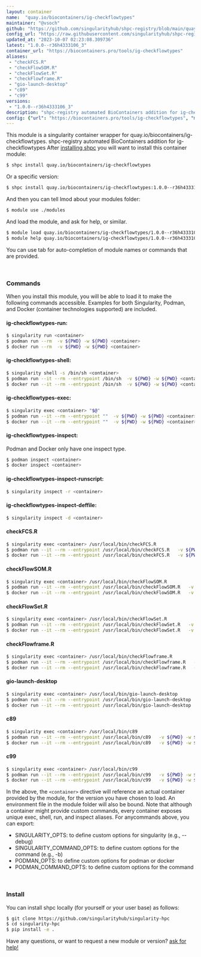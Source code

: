 ```yaml
---
layout: container
name:  "quay.io/biocontainers/ig-checkflowtypes"
maintainer: "@vsoch"
github: "https://github.com/singularityhub/shpc-registry/blob/main/quay.io/biocontainers/ig-checkflowtypes/container.yaml"
config_url: "https://raw.githubusercontent.com/singularityhub/shpc-registry/main/quay.io/biocontainers/ig-checkflowtypes/container.yaml"
updated_at: "2023-10-07 02:23:08.309736"
latest: "1.0.0--r36h4333106_3"
container_url: "https://biocontainers.pro/tools/ig-checkflowtypes"
aliases:
 - "checkFCS.R"
 - "checkFlowSOM.R"
 - "checkFlowSet.R"
 - "checkFlowframe.R"
 - "gio-launch-desktop"
 - "c89"
 - "c99"
versions:
 - "1.0.0--r36h4333106_3"
description: "shpc-registry automated BioContainers addition for ig-checkflowtypes"
config: {"url": "https://biocontainers.pro/tools/ig-checkflowtypes", "maintainer": "@vsoch", "description": "shpc-registry automated BioContainers addition for ig-checkflowtypes", "latest": {"1.0.0--r36h4333106_3": "sha256:0dbe60b2b38b3e4186727714cd61b28065cbd1c74f568197fc6fe361ae327c16"}, "tags": {"1.0.0--r36h4333106_3": "sha256:0dbe60b2b38b3e4186727714cd61b28065cbd1c74f568197fc6fe361ae327c16"}, "docker": "quay.io/biocontainers/ig-checkflowtypes", "aliases": {"checkFCS.R": "/usr/local/bin/checkFCS.R", "checkFlowSOM.R": "/usr/local/bin/checkFlowSOM.R", "checkFlowSet.R": "/usr/local/bin/checkFlowSet.R", "checkFlowframe.R": "/usr/local/bin/checkFlowframe.R", "gio-launch-desktop": "/usr/local/bin/gio-launch-desktop", "c89": "/usr/local/bin/c89", "c99": "/usr/local/bin/c99"}}
---
```


This module is a singularity container wrapper for quay.io/biocontainers/ig-checkflowtypes.
shpc-registry automated BioContainers addition for ig-checkflowtypes
After [installing shpc](#install) you will want to install this container module:


```bash
$ shpc install quay.io/biocontainers/ig-checkflowtypes
```

Or a specific version:

```bash
$ shpc install quay.io/biocontainers/ig-checkflowtypes:1.0.0--r36h4333106_3
```

And then you can tell lmod about your modules folder:

```bash
$ module use ./modules
```

And load the module, and ask for help, or similar.

```bash
$ module load quay.io/biocontainers/ig-checkflowtypes/1.0.0--r36h4333106_3
$ module help quay.io/biocontainers/ig-checkflowtypes/1.0.0--r36h4333106_3
```

You can use tab for auto-completion of module names or commands that are provided.

<br>

### Commands

When you install this module, you will be able to load it to make the following commands accessible.
Examples for both Singularity, Podman, and Docker (container technologies supported) are included.

#### ig-checkflowtypes-run:

```bash
$ singularity run <container>
$ podman run --rm  -v ${PWD} -w ${PWD} <container>
$ docker run --rm  -v ${PWD} -w ${PWD} <container>
```

#### ig-checkflowtypes-shell:

```bash
$ singularity shell -s /bin/sh <container>
$ podman run --it --rm --entrypoint /bin/sh  -v ${PWD} -w ${PWD} <container>
$ docker run --it --rm --entrypoint /bin/sh  -v ${PWD} -w ${PWD} <container>
```

#### ig-checkflowtypes-exec:

```bash
$ singularity exec <container> "$@"
$ podman run --it --rm --entrypoint ""  -v ${PWD} -w ${PWD} <container> "$@"
$ docker run --it --rm --entrypoint ""  -v ${PWD} -w ${PWD} <container> "$@"
```

#### ig-checkflowtypes-inspect:

Podman and Docker only have one inspect type.

```bash
$ podman inspect <container>
$ docker inspect <container>
```

#### ig-checkflowtypes-inspect-runscript:

```bash
$ singularity inspect -r <container>
```

#### ig-checkflowtypes-inspect-deffile:

```bash
$ singularity inspect -d <container>
```


#### checkFCS.R

```bash
$ singularity exec <container> /usr/local/bin/checkFCS.R
$ podman run --it --rm --entrypoint /usr/local/bin/checkFCS.R   -v ${PWD} -w ${PWD} <container> -c " $@"
$ docker run --it --rm --entrypoint /usr/local/bin/checkFCS.R   -v ${PWD} -w ${PWD} <container> -c " $@"
```


#### checkFlowSOM.R

```bash
$ singularity exec <container> /usr/local/bin/checkFlowSOM.R
$ podman run --it --rm --entrypoint /usr/local/bin/checkFlowSOM.R   -v ${PWD} -w ${PWD} <container> -c " $@"
$ docker run --it --rm --entrypoint /usr/local/bin/checkFlowSOM.R   -v ${PWD} -w ${PWD} <container> -c " $@"
```


#### checkFlowSet.R

```bash
$ singularity exec <container> /usr/local/bin/checkFlowSet.R
$ podman run --it --rm --entrypoint /usr/local/bin/checkFlowSet.R   -v ${PWD} -w ${PWD} <container> -c " $@"
$ docker run --it --rm --entrypoint /usr/local/bin/checkFlowSet.R   -v ${PWD} -w ${PWD} <container> -c " $@"
```


#### checkFlowframe.R

```bash
$ singularity exec <container> /usr/local/bin/checkFlowframe.R
$ podman run --it --rm --entrypoint /usr/local/bin/checkFlowframe.R   -v ${PWD} -w ${PWD} <container> -c " $@"
$ docker run --it --rm --entrypoint /usr/local/bin/checkFlowframe.R   -v ${PWD} -w ${PWD} <container> -c " $@"
```


#### gio-launch-desktop

```bash
$ singularity exec <container> /usr/local/bin/gio-launch-desktop
$ podman run --it --rm --entrypoint /usr/local/bin/gio-launch-desktop   -v ${PWD} -w ${PWD} <container> -c " $@"
$ docker run --it --rm --entrypoint /usr/local/bin/gio-launch-desktop   -v ${PWD} -w ${PWD} <container> -c " $@"
```


#### c89

```bash
$ singularity exec <container> /usr/local/bin/c89
$ podman run --it --rm --entrypoint /usr/local/bin/c89   -v ${PWD} -w ${PWD} <container> -c " $@"
$ docker run --it --rm --entrypoint /usr/local/bin/c89   -v ${PWD} -w ${PWD} <container> -c " $@"
```


#### c99

```bash
$ singularity exec <container> /usr/local/bin/c99
$ podman run --it --rm --entrypoint /usr/local/bin/c99   -v ${PWD} -w ${PWD} <container> -c " $@"
$ docker run --it --rm --entrypoint /usr/local/bin/c99   -v ${PWD} -w ${PWD} <container> -c " $@"
```



In the above, the `<container>` directive will reference an actual container provided
by the module, for the version you have chosen to load. An environment file in the
module folder will also be bound. Note that although a container
might provide custom commands, every container exposes unique exec, shell, run, and
inspect aliases. For anycommands above, you can export:

 - SINGULARITY_OPTS: to define custom options for singularity (e.g., --debug)
 - SINGULARITY_COMMAND_OPTS: to define custom options for the command (e.g., -b)
 - PODMAN_OPTS: to define custom options for podman or docker
 - PODMAN_COMMAND_OPTS: to define custom options for the command

<br>

### Install

You can install shpc locally (for yourself or your user base) as follows:

```bash
$ git clone https://github.com/singularityhub/singularity-hpc
$ cd singularity-hpc
$ pip install -e .
```

Have any questions, or want to request a new module or version? [ask for help!](https://github.com/singularityhub/singularity-hpc/issues)